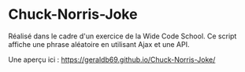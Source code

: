 # Chuck-Norris-Joke

Réalisé dans le cadre d'un exercice de la Wide Code School. Ce script affiche une phrase aléatoire en utilisant Ajax et une API.

Une aperçu ici : https://geraldb69.github.io/Chuck-Norris-Joke/
